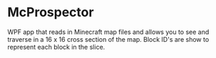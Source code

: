 # McProspector
WPF app that reads in Minecraft map files and allows you to see and traverse in a 16 x 16 cross section of the map. Block ID's are show to represent each block in the slice.

